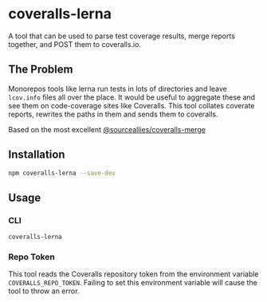 # coveralls-lerna

A tool that can be used to parse test coverage results, merge reports together, and POST them to coveralls.io.

## The Problem

Monorepos tools like lerna run tests in lots of directories and leave `lcov.info` files all over the place.  It would be useful to aggregate these and see them on code-coverage sites like Coveralls.  This tool collates coverate reports, rewrites the paths in them and sends them to coveralls.

Based on the most excellent [@sourceallies/coveralls-merge](https://github.com/sourceallies/coveralls-merge)

## Installation

``` bash
npm coveralls-lerna --save-dev
```

## Usage

### CLI

```console
coveralls-lerna
```

### Repo Token

This tool reads the Coveralls repository token from the environment variable `COVERALLS_REPO_TOKEN`.  Failing to set this environment variable will cause the tool to throw an error.
